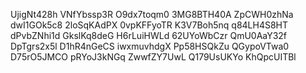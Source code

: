 UjigNt428h
VNfYbssp3R
O9dx7toqm0
3MG8BTH40A
ZpCWH0zhNa
dwI1GOk5c8
2loSqKAdPX
0vpKFFyoTR
K3V7Boh5nq
q84LH4S8HT
dPvbZNhi1d
GkslKq8deG
H6rLuiHWLd
62UYoWbCzr
QmU0AaY32f
DpTgrs2x5l
D1hR4nGeCS
iwxmuvhdgX
Pp58HSQkZu
QGypoVTwa0
D75rO5JMCO
pRYoJ3kNGq
ZwwfZY7UwL
Q179UsUKYo
KhQpcUITBl
